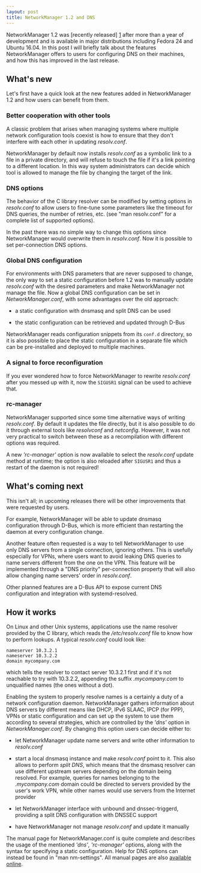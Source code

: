 ```yaml
---
layout: post
title: NetworkManager 1.2 and DNS
---
```


 NetworkManager 1.2 was [recently released] [1] after more than a year
 of development and is available in major distributions including
 Fedora 24 and Ubuntu 16.04. In this post I will briefly talk about the
 features NetworkManager offers to users for configuring DNS on their
 machines, and how this has improved in the last release.

<!--more-->
 
## What's new

 Let's first have a quick look at the new features added in
 NetworkManager 1.2 and how users can benefit from them.

### Better cooperation with other tools

 A classic problem that arises when managing systems where multiple
 network configuration tools coexist is how to ensure that they don't
 interfere with each other in updating *resolv.conf*.

 NetworkManager by default now installs *resolv.conf* as a symbolic
 link to a file in a private directory, and will refuse to touch the
 file if it's a link pointing to a different location. In this way
 system administrators can decide which tool is allowed to manage the
 file by changing the target of the link.

### DNS options

 The behavior of the C library resolver can be modified by setting
 options in *resolv.conf* to allow users to fine-tune some parameters
 like the timeout for DNS queries, the number of retries, etc. (see
 "man resolv.conf" for a complete list of supported options).

 In the past there was no simple way to change this options since
 NetworkManager would overwrite them in *resolv.conf*. Now it is
 possible to set per-connection DNS options.

### Global DNS configuration

 For environments with DNS parameters that are never supposed to
 change, the only way to set a static configuration before 1.2 was to
 manually update *resolv.conf* with the desired parameters and make
 NetworkManager not manage the file. Now a global DNS configuration
 can be set in *NetworkManager.conf*, with some advantages over the
 old approach:

 * a static configuration with dnsmasq and split DNS can be used

 * the static configuration can be retrieved and updated through D-Bus

NetworkManager reads configuration snippets from its `conf.d`
directory, so it is also possible to place the static configuration in
a separate file which can be pre-installed and deployed to multiple
machines.

### A signal to force reconfiguration

 If you ever wondered how to force NetworkManager to rewrite
 *resolv.conf* after you messed up with it, now the `SIGUSR1` signal
 can be used to achieve that.

### rc-manager

 NetworkManager supported since some time alternative ways of writing
 *resolv.conf*. By default it updates the file directly, but it is
 also possible to do it through external tools like *resolvconf* and
 *netconfig*. However, it was not very practical to switch between
 these as a recompilation with different options was required.

 A new *'rc-manager'* option is now available to select the
 *resolv.conf* update method at runtime; the option is also reloaded
 after `SIGUSR1` and thus a restart of the daemon is not required!

## What's coming next

 This isn't all; in upcoming releases there will be other improvements
 that were requested by users.

 For example, NetworkManager will be able to update dnsmasq
 configuration through D-Bus, which is more efficient than restarting
 the daemon at every configuration change.

 Another feature often requested is a way to tell NetworkManager to
 use only DNS servers from a single connection, ignoring others. This
 is usefully especially for VPNs, where users want to avoid leaking
 DNS queries to name servers different from the one on the VPN. This
 feature will be implemented through a "DNS priority" per-connection
 property that will also allow changing name servers' order in
 *resolv.conf*.

 Other planned features are a D-Bus API to expose current DNS
 configuration and integration with systemd-resolved.

## How it works

 On Linux and other Unix systems, applications use the name resolver
 provided by the C library, which reads the */etc/resolv.conf* file to
 know how to perform lookups. A typical *resolv.conf* could look like:

    nameserver 10.3.2.1
    nameserver 10.3.2.2
    domain mycompany.com

 which tells the resolver to contact server 10.3.2.1 first and if it's
  not reachable to try with 10.3.2.2, appending the suffix
  *.mycompany.com* to unqualified names (the ones without a dot).

 Enabling the system to properly resolve names is a certainly a duty
 of a network configuration daemon. NetworkManager gathers information
 about DNS servers by different means like DHCP, IPv6 SLAAC, IPCP (for
 PPP), VPNs or static configuration and can set up the system to use
 them according to several strategies, which are controlled by the
 *'dns'* option in *NetworkManager.conf*. By changing this option
 users can decide either to:

 * let NetworkManager update name servers and write other information
    to *resolv.conf*

 * start a local dnsmasq instance and make *resolv.conf* point to
    it. This also allows to perform *split DNS*, which means that the
    dnsmasq resolver can use different upstream servers depending on
    the domain being resolved. For example, queries for names
    belonging to the *.mycompany.com* domain could be directed to
    servers provided by the user's work VPN, while other names would
    use servers from the Internet provider

 * let NetworkManager interface with unbound and dnssec-triggerd,
    providing a split DNS configuration with DNSSEC support

 * have NetworkManager not manage *resolv.conf* and update it manually

The manual page for NetworkManager.conf is quite complete and
describes the usage of the mentioned *'dns'*, *'rc-manager'* options,
along with the syntax for specifying a static configuration. Help for
DNS options can instead be found in "man nm-settings". All
manual pages are also [available online][2].

[1]: https://mail.gnome.org/archives/networkmanager-list/2016-April/msg00064.html
[2]: https://developer.gnome.org/NetworkManager/1.2/manpages.html
